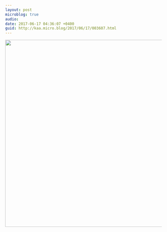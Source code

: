 ```yaml
---
layout: post
microblog: true
audio: 
date: 2017-06-17 04:36:07 +0400
guid: http://kaa.micro.blog/2017/06/17/003607.html
---
```



<img src="https://www.kaa.bz/uploads/2018/16a5c3bee7.jpg" width="600" height="600" />
